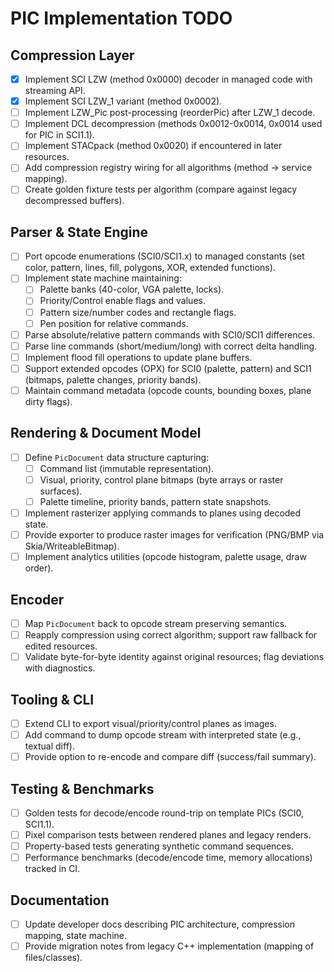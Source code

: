 # PIC Implementation TODO

## Compression Layer
- [x] Implement SCI LZW (method 0x0000) decoder in managed code with streaming API.
- [x] Implement SCI LZW_1 variant (method 0x0002).
- [ ] Implement LZW_Pic post-processing (reorderPic) after LZW_1 decode.
- [ ] Implement DCL decompression (methods 0x0012-0x0014, 0x0014 used for PIC in SCI1.1).
- [ ] Implement STACpack (method 0x0020) if encountered in later resources.
- [ ] Add compression registry wiring for all algorithms (method → service mapping).
- [ ] Create golden fixture tests per algorithm (compare against legacy decompressed buffers).

## Parser & State Engine
- [ ] Port opcode enumerations (SCI0/SCI1.x) to managed constants (set color, pattern, lines, fill, polygons, XOR, extended functions).
- [ ] Implement state machine maintaining:
  - [ ] Palette banks (40-color, VGA palette, locks).
  - [ ] Priority/Control enable flags and values.
  - [ ] Pattern size/number codes and rectangle flags.
  - [ ] Pen position for relative commands.
- [ ] Parse absolute/relative pattern commands with SCI0/SCI1 differences.
- [ ] Parse line commands (short/medium/long) with correct delta handling.
- [ ] Implement flood fill operations to update plane buffers.
- [ ] Support extended opcodes (OPX) for SCI0 (palette, pattern) and SCI1 (bitmaps, palette changes, priority bands).
- [ ] Maintain command metadata (opcode counts, bounding boxes, plane dirty flags).

## Rendering & Document Model
- [ ] Define `PicDocument` data structure capturing:
  - [ ] Command list (immutable representation).
  - [ ] Visual, priority, control plane bitmaps (byte arrays or raster surfaces).
  - [ ] Palette timeline, priority bands, pattern state snapshots.
- [ ] Implement rasterizer applying commands to planes using decoded state.
- [ ] Provide exporter to produce raster images for verification (PNG/BMP via Skia/WriteableBitmap).
- [ ] Implement analytics utilities (opcode histogram, palette usage, draw order).

## Encoder
- [ ] Map `PicDocument` back to opcode stream preserving semantics.
- [ ] Reapply compression using correct algorithm; support raw fallback for edited resources.
- [ ] Validate byte-for-byte identity against original resources; flag deviations with diagnostics.

## Tooling & CLI
- [ ] Extend CLI to export visual/priority/control planes as images.
- [ ] Add command to dump opcode stream with interpreted state (e.g., textual diff).
- [ ] Provide option to re-encode and compare diff (success/fail summary).

## Testing & Benchmarks
- [ ] Golden tests for decode/encode round-trip on template PICs (SCI0, SCI1.1).
- [ ] Pixel comparison tests between rendered planes and legacy renders.
- [ ] Property-based tests generating synthetic command sequences.
- [ ] Performance benchmarks (decode/encode time, memory allocations) tracked in CI.

## Documentation
- [ ] Update developer docs describing PIC architecture, compression mapping, state machine.
- [ ] Provide migration notes from legacy C++ implementation (mapping of files/classes).
